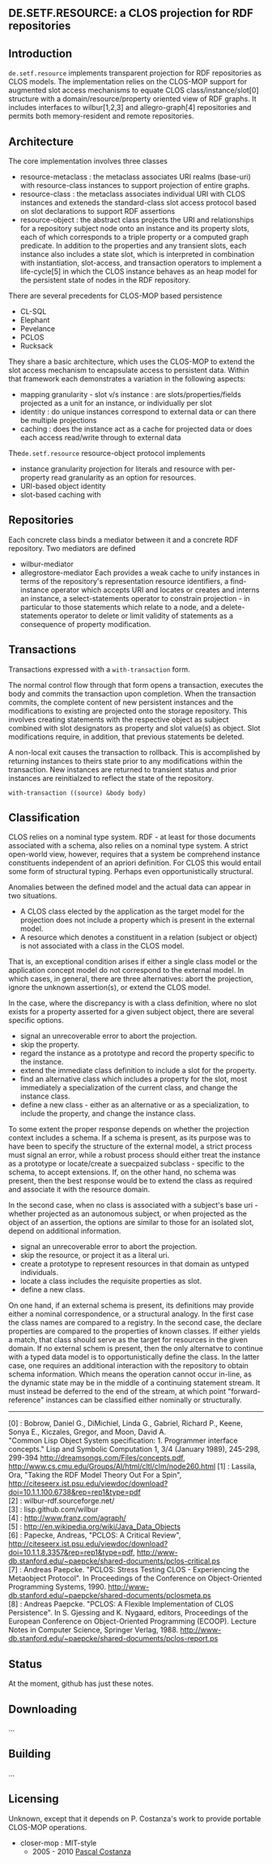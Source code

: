

DE.SETF.RESOURCE: a CLOS projection for RDF repositories
-------

Introduction
------------
 `de.setf.resource` implements transparent projection for RDF repositories as CLOS models.
 The implementation relies on the CLOS-MOP support for augmented slot access mechanisms to
 equate CLOS class/instance/slot[0] structure with a domain/resource/property oriented view of RDF graphs. It includes
 interfaces to wilbur[1,2,3] and allegro-graph[4] repositories and permits both memory-resident and remote
 repositories.

Architecture
------------
 The core implementation involves three classes

 - resource-metaclass : the metaclass associates URI realms (base-uri) with resource-class instances to support
   projection of entire graphs.
 - resource-class : the metaclass associates individual URI with CLOS instances and exteneds the standard-class
   slot access protocol based on slot declarations to support RDF assertions
 - resource-object : the abstract class projects the URI and relationships for a repository subject node onto
   an instance and its property slots, each of which corresponds to a triple property or
   a computed graph predicate. In addition to the properties and any transient slots, each instance also includes
   a state slot, which is interpreted in combination
   with instantiation, slot-access, and transaction operators to implement a life-cycle[5] in which 
   the CLOS instance behaves as an heap model for the persistent state of nodes in the RDF repository.

There are several precedents for CLOS-MOP based persistence

- CL-SQL
- Elephant
- Pevelance
- PCLOS
- Rucksack

They share a basic architecture, which uses the CLOS-MOP to extend the slot access mechanism to encapsulate access to persistent data.
Within that framework each demonstrates a variation in the following aspects:

- mapping granularity - slot v/s instance : are slots/properties/fields projected as a unit for an instance, or individually per slot
- identity : do unique instances correspond to external data or can there be multiple projections
- caching : does the instance act as a cache for projected data or does each access read/write through to external data

The`de.setf.resource` resource-object protocol implements

- instance granularity projection for literals and resource with per-property read granularity as an option for resources.
- URI-based object identity
- slot-based caching with

Repositories
------------
Each concrete class binds a mediator between it and a concrete RDF repository. Two mediators are defined
- wilbur-mediator
- allegrostore-mediator
Each provides a weak cache to unify instances in terms of the repository's representation resource identifiers,
a find-instance operator which accepts URI and locates or creates and interns an instance, a select-statements operator
to constrain projection - in particular to those statements which relate to a node, and a delete-statements
operator to delete or limit validity of statements as a consequence of property modification.

Transactions
------------
Transactions expressed with a `with-transaction` form.

The normal control flow through that form  opens a transaction,
 executes the body and commits the transaction upon completion. When the transaction commits, the complete content of
 new persistent instances and the modifications to existing are projected onto the storage repository. This involves
 creating statements with the respective object as subject combined with slot designators as property and slot value(s)
 as object. Slot modifications require, in addition, that previous statements be deleted.

A non-local exit causes the transaction to rollback. This is accomplished by returning instances to theirs state
prior to any modifications within the transaction. New instances are returned to transient status and prior instances
are reinitialzed to reflect the state of the repository.

    with-transaction ((source) &body body)

Classification
--------------

CLOS relies on a nominal type system. RDF - at least for those documents associated with a schema, also relies on a
nominal type system. A strict open-world view, however, requires that a system be comprehend instance constituents
independent of an apriori definition. For CLOS this would entail some form of structural typing.
Perhaps even opportunistically structural.

Anomalies between the defined model and the actual data can appear in two situations.

- A CLOS class elected by the application as the target model for the projection does not include a property which is present in the
  external model.
- A resource which denotes a constituent in a relation (subject or object) is not associated with a class in the CLOS model.

That is, an exceptional condition arises if either a single class model or the application concept model do not correspond to the external model.
In which cases, in general, there are three alternatives: abort the projection, ignore the unknown assertion(s), or extend the CLOS model.

In the case, where the discrepancy is with a class definition, where no slot exists for a property asserted for a given subject object,
there are several specific options.

- signal an unrecoverable error to abort the projection.
- skip the property.
- regard the instance as a prototype and record the property specific to the instance.
- extend the immediate class definition to include a slot for the property.
- find an alternative class which includes a property for the slot, most immediately a specialization of the current class, and change the instance class.
- define a new class - either as an alternative or as a specialization, to include the property, and change the instance class.

To some extent the proper response depends on whether the projection context includes a schema.
If a schema is present, as its purpose was to have been to specify the structure of the external model, a strict process must signal an error, while
a robust process should either treat the instance as a prototype or locate/create a suecpaized subclass - specific to the schema, to accept extensions.
If, on the other hand, no schema was present, then the best response would be to extend the class as required and associate it with the resource domain.


In the second case, when no class is associated with a subject's base uri - whether projected as an autonomous subject,
or when projected as the object of an assertion, the options are similar to those for an isolated slot, depend on additional information.

- signal an  unrecoverable error to abort the projection.
- skip the resource, or project it as a literal uri.
- create a prototype to represent resources in that domain as untyped individuals.
- locate a class includes the requisite properties as slot.
- define a new class.

On one hand, if an external schema is present, its definitions may provide either a nominal correspondence, or a structural analogy.
In the first case the class names are compared to a registry. In the second case, the declare properties are compared to
the properties of known classes. If either yields a match, that class should serve as the target for resources in the given domain.
If no external schem is present, then the only alternatve to continue with a typed data model is to opportunistically define the class.
In the latter case, one requires an additional interaction with the repository to obtain schema information. 
Which means the operation cannot occur in-line, as the dynamic state may be in the middle of a continuing statement stream.
It must instead be deferred to the end of the stream, at which point "forward-reference" instances can be classified either nominally or structurally.

 ---
 [0] : Bobrow, Daniel G., DiMichiel, Linda G., Gabriel, Richard P., Keene, Sonya E., Kiczales, Gregor, and Moon, David A.  
"Common Lisp Object System specification: 1. Programmer interface concepts." Lisp and Symbolic Computation 1, 3/4 (January 1989), 245-298, 299-394
http://dreamsongs.com/Files/concepts.pdf, http://www.cs.cmu.edu/Groups/AI/html/cltl/clm/node260.html
 [1] : Lassila, Ora, "Taking the RDF Model Theory Out For a Spin", http://citeseerx.ist.psu.edu/viewdoc/download?doi=10.1.1.100.6738&rep=rep1&type=pdf  
 [2] : wilbur-rdf.sourceforge.net/  
 [3] : lisp.github.com/wilbur  
 [4] : http://www.franz.com/agraph/  
 [5] : http://en.wikipedia.org/wiki/Java_Data_Objects  
 [6] :  Papecke, Andreas, "PCLOS: A Critical Review", http://citeseerx.ist.psu.edu/viewdoc/download?doi=10.1.1.8.3357&rep=rep1&type=pdf, http://www-db.stanford.edu/~paepcke/shared-documents/pclos-critical.ps  
 [7] : Andreas Paepcke. "PCLOS: Stress Testing CLOS - Experiencing the Metaobject Protocol". In Proceedings of the Conference on Object-Oriented Programming Systems, 1990.  http://www-db.stanford.edu/~paepcke/shared-documents/pclosmeta.ps  
 [8] : Andreas Paepcke. "PCLOS: A Flexible Implementation of CLOS Persistence". In S. Gjessing and K. Nygaard, editors, Proceedings of the European Conference on Object-Oriented Programming (ECOOP). Lecture Notes in Computer Science, Springer Verlag, 1988. http://www-db.stanford.edu/~paepcke/shared-documents/pclos-report.ps  

Status
------

At the moment, github has just these notes.


Downloading
-----------

...

Building
---------

...
 
Licensing
---------

Unknown, except that it depends on P. Costanza's work to provide portable CLOS-MOP operations.

- closer-mop :  MIT-style
  - 2005 - 2010 [Pascal Costanza](http://p-cos.net)


